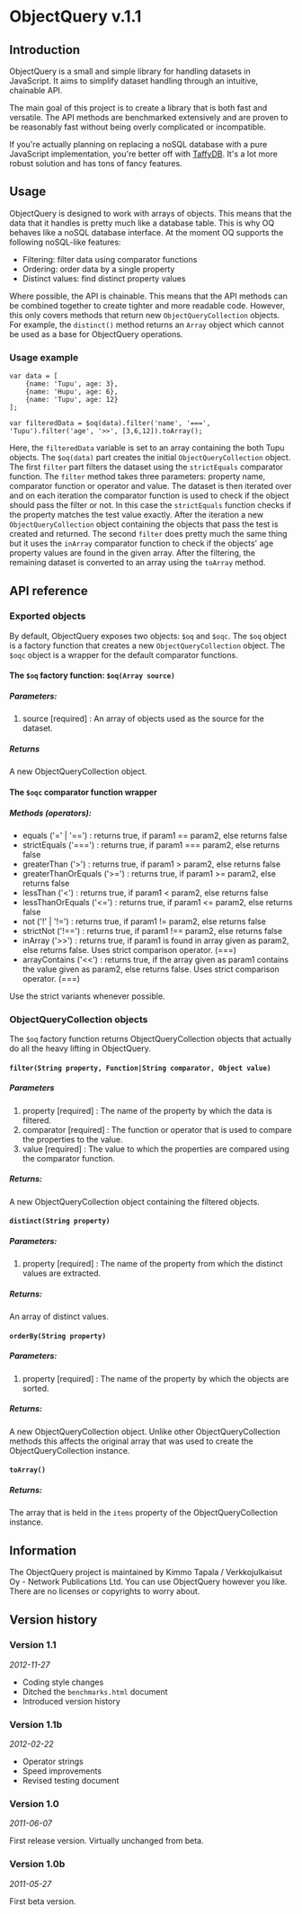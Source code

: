 # ObjectQuery v.1.1

## Introduction

ObjectQuery is a small and simple library for handling datasets in JavaScript. It aims to simplify dataset handling through an intuitive, chainable API.

The main goal of this project is to create a library that is both fast and versatile. The API methods are benchmarked extensively and are proven to be reasonably fast without being overly complicated or incompatible.

If you're actually planning on replacing a noSQL database with a pure JavaScript implementation, you're better off with [TaffyDB](http://www.taffydb.com/). It's a lot more robust solution and has tons of fancy features.


## Usage

ObjectQuery is designed to work with arrays of objects. This means that the data that it handles is pretty much like a database table. This is why OQ behaves like a noSQL database interface. At the moment OQ supports the following noSQL-like features:

- Filtering: filter data using comparator functions
- Ordering: order data by a single property
- Distinct values: find distinct property values

Where possible, the API is chainable. This means that the API methods can be combined together to create tighter and more readable code. However, this only covers methods that return new `ObjectQueryCollection` objects. For example, the `distinct()` method returns an `Array` object which cannot be used as a base for ObjectQuery operations.

### Usage example

	var data = [
		{name: 'Tupu', age: 3},
		{name: 'Hupu', age: 6},
		{name: 'Tupu', age: 12}
	];
	
	var filteredData = $oq(data).filter('name', '===', 'Tupu').filter('age', '>>', [3,6,12]).toArray();

Here, the `filteredData` variable is set to an array containing the both Tupu objects. The `$oq(data)` part creates the initial `ObjectQueryCollection` object. The first `filter` part filters the dataset using the `strictEquals` comparator function. The `filter` method takes three parameters: property name, comparator function or operator and value. The dataset is then iterated over and on each iteration the comparator function is used to check if the object should pass the filter or not. In this case the `strictEquals` function checks if the property matches the test value exactly. After the iteration a new `ObjectQueryCollection` object containing the objects that pass the test is created and returned. The second `filter` does pretty much the same thing but it uses the `inArray` comparator function to check if the objects' age property values are found in the given array. After the filtering, the remaining dataset is converted to an array using the `toArray` method.


## API reference

### Exported objects

By default, ObjectQuery exposes two objects: `$oq` and `$oqc`. The `$oq` object is a factory function that creates a new `ObjectQueryCollection` object. The `$oqc` object is a wrapper for the default comparator functions.


#### The `$oq` factory function: `$oq(Array source)`

##### Parameters:

1. source [required] : An array of objects used as the source for the dataset.

##### Returns

A new ObjectQueryCollection object.


#### The `$oqc` comparator function wrapper

##### Methods (operators):

- equals ('=' | '==') : returns true, if param1 == param2, else returns false
- strictEquals ('===') : returns true, if param1 === param2, else returns false
- greaterThan ('>') : returns true, if param1 > param2, else returns false
- greaterThanOrEquals ('>=') : returns true, if param1 >= param2, else returns false
- lessThan ('<') : returns true, if param1 < param2, else returns false
- lessThanOrEquals ('<=') : returns true, if param1 <= param2, else returns false
- not ('!' | '!=') : returns true, if param1 != param2, else returns false
- strictNot ('!==') : returns true, if param1 !== param2, else returns false
- inArray ('>>') : returns true, if param1 is found in array given as param2, else returns false. Uses strict comparison operator. (===)
- arrayContains ('<<') : returns true, if the array given as param1 contains the value given as param2, else returns false. Uses strict comparison operator. (===)

Use the strict variants whenever possible.



### ObjectQueryCollection objects

The `$oq` factory function returns ObjectQueryCollection objects that actually do all the heavy lifting in ObjectQuery. 

#### `filter(String property, Function|String comparator, Object value)`

##### Parameters
1. property [required] : The name of the property by which the data is filtered.
2. comparator [required] : The function or operator that is used to compare the properties to the value.
3. value [required] : The value to which the properties are compared using the comparator function.

##### Returns:

A new ObjectQueryCollection object containing the filtered objects.



#### `distinct(String property)`

##### Parameters:

1. property [required] : The name of the property from which the distinct values are extracted.

##### Returns:

An array of distinct values.



#### `orderBy(String property)`

##### Parameters:

1. property [required] : The name of the property by which the objects are sorted.

##### Returns:

A new ObjectQueryCollection object. Unlike other ObjectQueryCollection methods this affects the original array that was used to create the ObjectQueryCollection instance.



#### `toArray()`

##### Returns:

The array that is held in the `items` property of the ObjectQueryCollection instance.



## Information

The ObjectQuery project is maintained by Kimmo Tapala / Verkkojulkaisut Oy - Network Publications Ltd. You can use ObjectQuery however you like. There are no licenses or copyrights to worry about.



## Version history

### Version 1.1
_2012-11-27_

- Coding style changes
- Ditched the `benchmarks.html` document
- Introduced version history


### Version 1.1b
_2012-02-22_

- Operator strings
- Speed improvements
- Revised testing document


### Version 1.0
_2011-06-07_

First release version. Virtually unchanged from beta.


### Version 1.0b
_2011-05-27_

First beta version.
